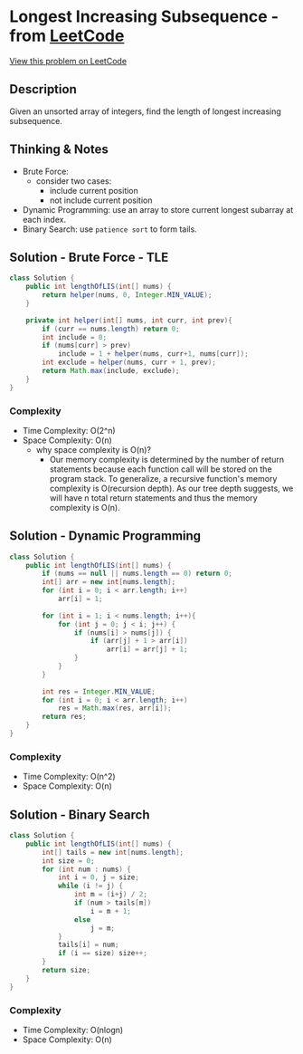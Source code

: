 # Longest Increasing Subsequence - from [LeetCode](https://leetcode.com)
[View this problem on LeetCode](https://leetcode.com/problems/longest-increasing-subsequence/)

## Description
Given an unsorted array of integers, find the length of longest increasing subsequence.

## Thinking & Notes
* Brute Force: 
    - consider two cases:
        - include current position
        - not include current position
* Dynamic Programming: use an array to store current longest subarray at each index.
* Binary Search: use `patience sort` to form tails.

## Solution - Brute Force - TLE
```java
class Solution {
    public int lengthOfLIS(int[] nums) {
        return helper(nums, 0, Integer.MIN_VALUE);
    }
    
    private int helper(int[] nums, int curr, int prev){
        if (curr == nums.length) return 0;
        int include = 0;
        if (nums[curr] > prev)
            include = 1 + helper(nums, curr+1, nums[curr]);
        int exclude = helper(nums, curr + 1, prev);
        return Math.max(include, exclude);
    }
}
```
### Complexity
* Time Complexity: O(2^n)
* Space Complexity: O(n) 
    * why space complexity is O(n)?
        - Our memory complexity is determined by the number of return statements because each function call will be stored on the program stack. To generalize, a recursive function's memory complexity is O(recursion depth). As our tree depth suggests, we will have n total return statements and thus the memory complexity is O(n).

## Solution - Dynamic Programming
```java
class Solution {
    public int lengthOfLIS(int[] nums) {
        if (nums == null || nums.length == 0) return 0;
        int[] arr = new int[nums.length];
        for (int i = 0; i < arr.length; i++)
            arr[i] = 1;
        
        for (int i = 1; i < nums.length; i++){
            for (int j = 0; j < i; j++) {
                if (nums[i] > nums[j]) {
                    if (arr[j] + 1 > arr[i])
                        arr[i] = arr[j] + 1;
                }
            }
        }
        
        int res = Integer.MIN_VALUE;
        for (int i = 0; i < arr.length; i++)
            res = Math.max(res, arr[i]);
        return res;
    }
}
```
### Complexity
* Time Complexity: O(n^2)
* Space Complexity: O(n)

## Solution - Binary Search
```java
class Solution {
    public int lengthOfLIS(int[] nums) {
        int[] tails = new int[nums.length];
        int size = 0;
        for (int num : nums) {
            int i = 0, j = size;
            while (i != j) {
                int m = (i+j) / 2;
                if (num > tails[m])
                    i = m + 1;
                else 
                    j = m;
            }
            tails[i] = num;
            if (i == size) size++;
        }
        return size;
    }
}
```
### Complexity
* Time Complexity: O(nlogn)
* Space Complexity: O(n)
